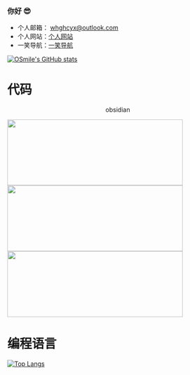 ### 你好 😎
- 个人邮箱： whghcyx@outlook.com 
- 个人网站：<a href="https://whg555.github.io/">个人网站</a>
- 一笑导航：<a href="https://whg555.github.io/web-url/">一笑导航</a>

[![OSmile's GitHub stats](https://github-readme-stats.vercel.app/api?username=WHG555&show_icons=true&theme=transparent)](https://github.com/anuraghazra/github-readme-stats)

# 代码
<p align="center"> obsidian </p>
<a href="https://github.com/WHG555/obsidian-docker"  height="150px" width="400">
  <img align="center" height="150px"  width="400" src="https://github-readme-stats.vercel.app/api/pin/?username=WHG555&repo=obsidian-docker" />
</a>
<a href="https://github.com/WHG555/lunar-calendar" height="150px" width="400">
  <img align="center" height="150px"  width="400" src="https://github-readme-stats.vercel.app/api/pin/?username=WHG555&repo=lunar-calendar" />
</a>

<a href="https://github.com/WHG555/program-demo" height="150px" width="400">
  <img align="center" height="150px" width="400" src="https://github-readme-stats.vercel.app/api/pin/?username=WHG555&repo=program-demo" />
</a>



# 编程语言
[![Top Langs](https://github-readme-stats.vercel.app/api/top-langs/?username=WHG555&layout=compact)](https://github.com/anuraghazra/github-readme-stats)

